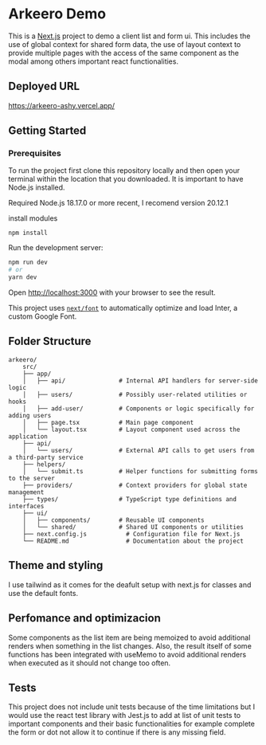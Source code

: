 # Arkeero Demo

This is a [Next.js](https://nextjs.org/) project to demo a client list and form ui. This includes the use of global context for shared form data, the use of layout context to provide multiple pages with the access of the same component as the modal among others important react functionalities.

## Deployed URL

https://arkeero-ashy.vercel.app/

## Getting Started

### Prerequisites

To run the project first clone this repository locally and then open your terminal within the location that you downloaded. It is important to have Node.js installed.

Required Node.js 18.17.0 or more recent, I recomend version 20.12.1

install modules

```
npm install
```

Run the development server:

```bash
npm run dev
# or
yarn dev
```

Open [http://localhost:3000](http://localhost:3000) with your browser to see the result.

This project uses [`next/font`](https://nextjs.org/docs/basic-features/font-optimization) to automatically optimize and load Inter, a custom Google Font.

## Folder Structure

```
arkeero/
    src/
    ├── app/
    │   ├── api/               # Internal API handlers for server-side logic
    │   ├── users/             # Possibly user-related utilities or hooks
    │   ├── add-user/          # Components or logic specifically for adding users
    │   ├── page.tsx           # Main page component
    │   └── layout.tsx         # Layout component used across the application
    ├── api/
    │   └── users/             # External API calls to get users from a third-party service
    ├── helpers/
    │   └── submit.ts          # Helper functions for submitting forms to the server
    ├── providers/             # Context providers for global state management
    ├── types/                 # TypeScript type definitions and interfaces
    ├── ui/
    │   ├── components/        # Reusable UI components
    │   └── shared/            # Shared UI components or utilities
    ├── next.config.js           # Configuration file for Next.js
    └── README.md                # Documentation about the project
```

## Theme and styling

I use tailwind as it comes for the deafult setup with next.js for classes and use the default fonts.

## Perfomance and optimizacion

Some components as the list item are being memoized to avoid additional renders when something in the list changes. Also, the result itself of some functions has been integrated with useMemo to avoid additional renders when executed as it should not change too often.


## Tests

This project does not include unit tests because of the time limitations but I would use the react test library with Jest.js to add at list of unit tests to important components and their basic functionalities for example complete the form or dot not allow it to continue if there is any missing field.
